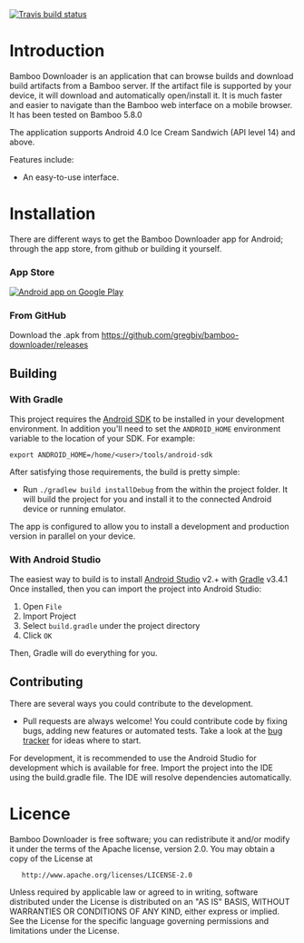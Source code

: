 <a href="https://travis-ci.org/gregbiv/bamboo-downloader" target="_blank">
<img src="https://travis-ci.org/gregbiv/bamboo-downloader.svg?branch=develop" alt="Travis build status" />
</a>

# Introduction

Bamboo Downloader is an application that can browse builds and download build artifacts from a Bamboo server. 
If the artifact file is supported by your device, it will download and automatically open/install it. 
It is much faster and easier to navigate than the Bamboo web interface on a mobile browser. 
It has been tested on Bamboo 5.8.0

The application supports Android 4.0 Ice Cream Sandwich (API level 14) and above.

Features include:

  * An easy-to-use interface.

# Installation

There are different ways to get the Bamboo Downloader app for Android; through
the app store, from github or building it yourself.

### App Store

<a href="http://play.google.com/store/apps/details?id=kz.gregbiv.bamboo">
  <img alt="Android app on Google Play" src="http://developer.android.com/images/brand/en_generic_rgb_wo_60.png" />
</a>

### From GitHub

Download the .apk from https://github.com/gregbiv/bamboo-downloader/releases

## Building

### With Gradle

This project requires the [Android SDK](http://developer.android.com/sdk/index.html)
to be installed in your development environment. In addition you'll need to set
the `ANDROID_HOME` environment variable to the location of your SDK. For example:

    export ANDROID_HOME=/home/<user>/tools/android-sdk

After satisfying those requirements, the build is pretty simple:

* Run `./gradlew build installDebug` from the within the project folder.
It will build the project for you and install it to the connected Android device or running emulator.

The app is configured to allow you to install a development and production version in parallel on your device.

### With Android Studio
The easiest way to build is to install [Android Studio](https://developer.android.com/sdk/index.html) v2.+
with [Gradle](https://www.gradle.org/) v3.4.1
Once installed, then you can import the project into Android Studio:

1. Open `File`
2. Import Project
3. Select `build.gradle` under the project directory
4. Click `OK`

Then, Gradle will do everything for you.

## Contributing

There are several ways you could contribute to the development.

* Pull requests are always welcome! You could contribute code by fixing bugs, adding new features or automated tests.
Take a look at the [bug tracker](https://github.com/gregbiv/bamboo-downloaderissues?state=open)
for ideas where to start.

For development, it is recommended to use the Android Studio for development which is available for free.
Import the project into the IDE using the build.gradle file. The IDE will resolve dependencies automatically.

# Licence
Bamboo Downloader is free software; you can redistribute it and/or
modify it under the terms of the Apache license, version 2.0.
You may obtain a copy of the License at

       http://www.apache.org/licenses/LICENSE-2.0

Unless required by applicable law or agreed to in writing, software
distributed under the License is distributed on an "AS IS" BASIS,
WITHOUT WARRANTIES OR CONDITIONS OF ANY KIND, either express or implied.
See the License for the specific language governing permissions and
limitations under the License.
